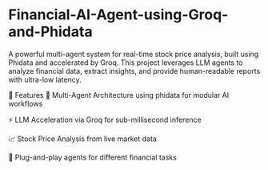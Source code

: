 # Financial-AI-Agent-using-Groq-and-Phidata
A powerful multi-agent system for real-time stock price analysis, built using Phidata and accelerated by Groq. This project leverages LLM agents to analyze financial data, extract insights, and provide human-readable reports with ultra-low latency.

🚀 Features
🧠 Multi-Agent Architecture using phidata for modular AI workflows

⚡ LLM Acceleration via Groq for sub-millisecond inference

📈 Stock Price Analysis from live market data 


🧩 Plug-and-play agents for different financial tasks


